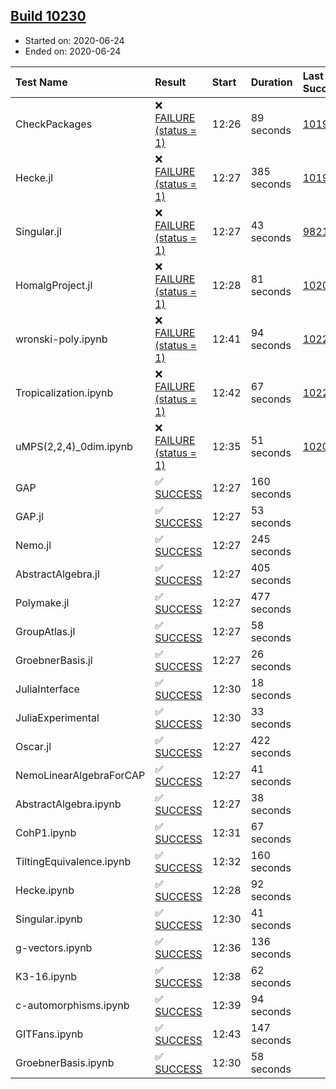 ## [Build 10230](https://oscarci.mathematik.uni-kl.de/job/oscar/10230/)

* Started on: 2020-06-24
* Ended on: 2020-06-24

| Test Name    | Result | Start | Duration | Last Success | First Failure |
|:-------------|:-------|:------|:---------|:-------------|:--------------|
| CheckPackages | ❌ [FAILURE (status = 1)](https://oscarci.mathematik.uni-kl.de/job/oscar/10230/artifact/logs/build-10230/CheckPackages.log) | 12:26 | 89 seconds | [10197](https://oscarci.mathematik.uni-kl.de/job/oscar/10197/) | [10198](https://oscarci.mathematik.uni-kl.de/job/oscar/10198/) |
| Hecke.jl | ❌ [FAILURE (status = 1)](https://oscarci.mathematik.uni-kl.de/job/oscar/10230/artifact/logs/build-10230/Hecke.jl.log) | 12:27 | 385 seconds | [10197](https://oscarci.mathematik.uni-kl.de/job/oscar/10197/) | [10198](https://oscarci.mathematik.uni-kl.de/job/oscar/10198/) |
| Singular.jl | ❌ [FAILURE (status = 1)](https://oscarci.mathematik.uni-kl.de/job/oscar/10230/artifact/logs/build-10230/Singular.jl.log) | 12:27 | 43 seconds | [9821](https://oscarci.mathematik.uni-kl.de/job/oscar/9821/) | [9822](https://oscarci.mathematik.uni-kl.de/job/oscar/9822/) |
| HomalgProject.jl | ❌ [FAILURE (status = 1)](https://oscarci.mathematik.uni-kl.de/job/oscar/10230/artifact/logs/build-10230/HomalgProject.jl.log) | 12:28 | 81 seconds | [10209](https://oscarci.mathematik.uni-kl.de/job/oscar/10209/) | [10210](https://oscarci.mathematik.uni-kl.de/job/oscar/10210/) |
| wronski-poly.ipynb | ❌ [FAILURE (status = 1)](https://oscarci.mathematik.uni-kl.de/job/oscar/10230/artifact/logs/build-10230/wronski-poly.ipynb.log) | 12:41 | 94 seconds | [10220](https://oscarci.mathematik.uni-kl.de/job/oscar/10220/) | [10221](https://oscarci.mathematik.uni-kl.de/job/oscar/10221/) |
| Tropicalization.ipynb | ❌ [FAILURE (status = 1)](https://oscarci.mathematik.uni-kl.de/job/oscar/10230/artifact/logs/build-10230/Tropicalization.ipynb.log) | 12:42 | 67 seconds | [10229](https://oscarci.mathematik.uni-kl.de/job/oscar/10229/) | [10230](https://oscarci.mathematik.uni-kl.de/job/oscar/10230/) |
| uMPS(2,2,4)_0dim.ipynb | ❌ [FAILURE (status = 1)](https://oscarci.mathematik.uni-kl.de/job/oscar/10230/artifact/logs/build-10230/uMPS-2-2-4-_0dim.ipynb.log) | 12:35 | 51 seconds | [10209](https://oscarci.mathematik.uni-kl.de/job/oscar/10209/) | [10210](https://oscarci.mathematik.uni-kl.de/job/oscar/10210/) |
| GAP | ✅ [SUCCESS](https://oscarci.mathematik.uni-kl.de/job/oscar/10230/artifact/logs/build-10230/GAP.log) | 12:27 | 160 seconds |  |  |
| GAP.jl | ✅ [SUCCESS](https://oscarci.mathematik.uni-kl.de/job/oscar/10230/artifact/logs/build-10230/GAP.jl.log) | 12:27 | 53 seconds |  |  |
| Nemo.jl | ✅ [SUCCESS](https://oscarci.mathematik.uni-kl.de/job/oscar/10230/artifact/logs/build-10230/Nemo.jl.log) | 12:27 | 245 seconds |  |  |
| AbstractAlgebra.jl | ✅ [SUCCESS](https://oscarci.mathematik.uni-kl.de/job/oscar/10230/artifact/logs/build-10230/AbstractAlgebra.jl.log) | 12:27 | 405 seconds |  |  |
| Polymake.jl | ✅ [SUCCESS](https://oscarci.mathematik.uni-kl.de/job/oscar/10230/artifact/logs/build-10230/Polymake.jl.log) | 12:27 | 477 seconds |  |  |
| GroupAtlas.jl | ✅ [SUCCESS](https://oscarci.mathematik.uni-kl.de/job/oscar/10230/artifact/logs/build-10230/GroupAtlas.jl.log) | 12:27 | 58 seconds |  |  |
| GroebnerBasis.jl | ✅ [SUCCESS](https://oscarci.mathematik.uni-kl.de/job/oscar/10230/artifact/logs/build-10230/GroebnerBasis.jl.log) | 12:27 | 26 seconds |  |  |
| JuliaInterface | ✅ [SUCCESS](https://oscarci.mathematik.uni-kl.de/job/oscar/10230/artifact/logs/build-10230/JuliaInterface.log) | 12:30 | 18 seconds |  |  |
| JuliaExperimental | ✅ [SUCCESS](https://oscarci.mathematik.uni-kl.de/job/oscar/10230/artifact/logs/build-10230/JuliaExperimental.log) | 12:30 | 33 seconds |  |  |
| Oscar.jl | ✅ [SUCCESS](https://oscarci.mathematik.uni-kl.de/job/oscar/10230/artifact/logs/build-10230/Oscar.jl.log) | 12:27 | 422 seconds |  |  |
| NemoLinearAlgebraForCAP | ✅ [SUCCESS](https://oscarci.mathematik.uni-kl.de/job/oscar/10230/artifact/logs/build-10230/NemoLinearAlgebraForCAP.log) | 12:27 | 41 seconds |  |  |
| AbstractAlgebra.ipynb | ✅ [SUCCESS](https://oscarci.mathematik.uni-kl.de/job/oscar/10230/artifact/logs/build-10230/AbstractAlgebra.ipynb.log) | 12:27 | 38 seconds |  |  |
| CohP1.ipynb | ✅ [SUCCESS](https://oscarci.mathematik.uni-kl.de/job/oscar/10230/artifact/logs/build-10230/CohP1.ipynb.log) | 12:31 | 67 seconds |  |  |
| TiltingEquivalence.ipynb | ✅ [SUCCESS](https://oscarci.mathematik.uni-kl.de/job/oscar/10230/artifact/logs/build-10230/TiltingEquivalence.ipynb.log) | 12:32 | 160 seconds |  |  |
| Hecke.ipynb | ✅ [SUCCESS](https://oscarci.mathematik.uni-kl.de/job/oscar/10230/artifact/logs/build-10230/Hecke.ipynb.log) | 12:28 | 92 seconds |  |  |
| Singular.ipynb | ✅ [SUCCESS](https://oscarci.mathematik.uni-kl.de/job/oscar/10230/artifact/logs/build-10230/Singular.ipynb.log) | 12:30 | 41 seconds |  |  |
| g-vectors.ipynb | ✅ [SUCCESS](https://oscarci.mathematik.uni-kl.de/job/oscar/10230/artifact/logs/build-10230/g-vectors.ipynb.log) | 12:36 | 136 seconds |  |  |
| K3-16.ipynb | ✅ [SUCCESS](https://oscarci.mathematik.uni-kl.de/job/oscar/10230/artifact/logs/build-10230/K3-16.ipynb.log) | 12:38 | 62 seconds |  |  |
| c-automorphisms.ipynb | ✅ [SUCCESS](https://oscarci.mathematik.uni-kl.de/job/oscar/10230/artifact/logs/build-10230/c-automorphisms.ipynb.log) | 12:39 | 94 seconds |  |  |
| GITFans.ipynb | ✅ [SUCCESS](https://oscarci.mathematik.uni-kl.de/job/oscar/10230/artifact/logs/build-10230/GITFans.ipynb.log) | 12:43 | 147 seconds |  |  |
| GroebnerBasis.ipynb | ✅ [SUCCESS](https://oscarci.mathematik.uni-kl.de/job/oscar/10230/artifact/logs/build-10230/GroebnerBasis.ipynb.log) | 12:30 | 58 seconds |  |  |
